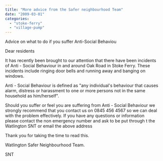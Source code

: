 ```yaml
---
title: "More advice from the Safer neighbourhood Team"
date: "2009-03-01"
categories: 
  - "stoke-ferry"
  - "village-pump"
---
```


Advice on what to do if you suffer Anti-Social Behaviou

Dear residents

It has recently been brought to our attention that there have been incidents of Anti - Social Behaviour in and around Oak Road in Stoke Ferry. These incidents include ringing door bells and running away and banging on windows.

Anti - Social Behaviour is defined as "any individual's behaviour that causes alarm, distress or harassment to one or more persons not in the same household as him/herself".

Should you suffer or feel you are suffering from Anti - Social Behaviour we strongly recommend that you contact us on 0845 456 4567 so we can deal with the problem effectively. If you have any questions or information please contact the non emergency number and ask to be put through t the Watlington SNT or email the above address

Thank you for taking the time to read this.

Watlington Safer Neighbourhood Team.

SNT
